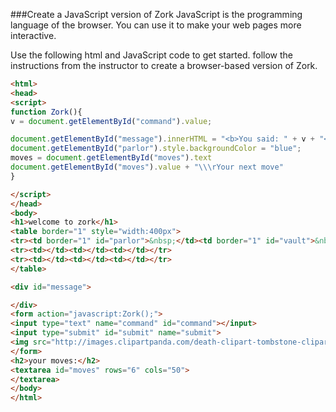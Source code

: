 <!--djw
todo: replace image link with instructions to find and image or  give them the image
todo: it says follow instructor's directions.... put those directions in the book
-->
###Create a JavaScript version of Zork
JavaScript is the programming language of the browser. You can use it to make your web pages more interactive.

Use the following html and JavaScript code to get started. follow the instructions from the instructor to create a browser-based version of Zork.

```html
<html>
<head>
<script>
function Zork(){
v = document.getElementById("command").value;

document.getElementById("message").innerHTML = "<b>You said: " + v + "</b>"
document.getElementById("parlor").style.backgroundColor = "blue";
moves = document.getElementById("moves").text
document.getElementById("moves").value + "\\\rYour next move"
}

</script>
</head>
<body>
<h1>welcome to zork</h1>
<table border="1" style="width:400px">
<tr><td border="1" id="parlor">&nbsp;</td><td border="1" id="vault">&nbsp;</td><td border="1" id="diningRoom">&nbsp;</td></tr>
<tr><td></td><td></td><td></td></tr>
<tr><td></td><td></td><td></td></tr>
</table>

<div id="message">

</div>
<form action="javascript:Zork();">
<input type="text" name="command" id="command"></input>
<input type="submit" id="submit" name="submit">
<img src="http://images.clipartpanda.com/death-clipart-tombstone-clipart.gif" alt="Game over. Dude." height="50"></img>
</form>
<h2>your moves:</h2>
<textarea id="moves" rows="6" cols="50">
</textarea>
</body>
</html>
```